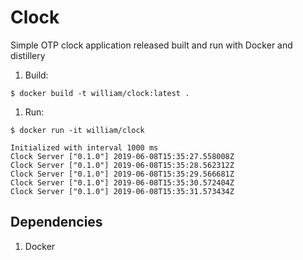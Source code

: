 # Clock

Simple OTP clock application released built and run with Docker and distillery

1. Build:

  `$ docker build -t william/clock:latest .`

1. Run:

  `$ docker run -it william/clock`

    Initialized with interval 1000 ms
    Clock Server ["0.1.0"] 2019-06-08T15:35:27.558008Z
    Clock Server ["0.1.0"] 2019-06-08T15:35:28.562312Z
    Clock Server ["0.1.0"] 2019-06-08T15:35:29.566681Z
    Clock Server ["0.1.0"] 2019-06-08T15:35:30.572404Z
    Clock Server ["0.1.0"] 2019-06-08T15:35:31.573434Z

## Dependencies

1. Docker

